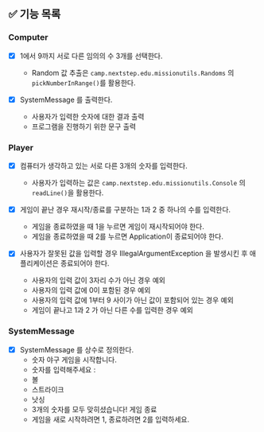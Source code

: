 ## ✅ 기능 목록

### Computer

- [x] 1에서 9까지 서로 다른 임의의 수 3개를 선택한다.
  - Random 값 추출은 `camp.nextstep.edu.missionutils.Randoms` 의 `pickNumberInRange()`를 활용한다.

- [x] SystemMessage 를 출력한다.
  - 사용자가 입력한 숫자에 대한 결과 출력
  - 프로그램을 진행하기 위한 문구 출력

### Player

- [x] 컴퓨터가 생각하고 있는 서로 다른 3개의 숫자를 입력한다.
  - 사용자가 입력하는 값은 `camp.nextstep.edu.missionutils.Console` 의 `readLine()`을 활용한다.

- [x] 게임이 끝난 경우 재시작/종료를 구분하는 1과 2 중 하나의 수를 입력한다.
  - 게임을 종료하였을 때 1을 누르면 게임이 재시작되어야 한다.
  - 게임을 종료하였을 때 2를 누르면 Application이 종료되어야 한다.

- [x] 사용자가 잘못된 값을 입력할 경우 IllegalArgumentException 을 발생시킨 후 애플리케이션은 종료되어야 한다.
  - 사용자의 입력 값이 3자리 수가 아닌 경우 예외
  - 사용자의 입력 값에 0이 포함된 경우 예외
  - 사용자의 입력 값에 1부터 9 사이가 아닌 값이 포함되어 있는 경우 예외
  - 게임이 끝나고 1과 2 가 아닌 다른 수를 입력한 경우 예외

### SystemMessage
- [x] SystemMessage 를 상수로 정의한다.
  - 숫자 야구 게임을 시작합니다.
  - 숫자를 입력해주세요 :
  - 볼
  - 스트라이크
  - 낫싱
  - 3개의 숫자를 모두 맞히셨습니다! 게임 종료
  - 게임을 새로 시작하려면 1, 종료하려면 2를 입력하세요.
  